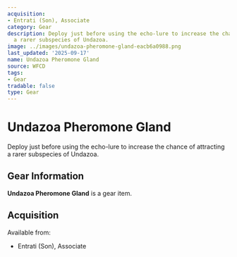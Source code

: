 ```yaml
---
acquisition:
- Entrati (Son), Associate
category: Gear
description: Deploy just before using the echo-lure to increase the chance of attracting
  a rarer subspecies of Undazoa.
image: ../images/undazoa-pheromone-gland-eacb6a0988.png
last_updated: '2025-09-17'
name: Undazoa Pheromone Gland
source: WFCD
tags:
- Gear
tradable: false
type: Gear
---
```


# Undazoa Pheromone Gland

Deploy just before using the echo-lure to increase the chance of attracting a rarer subspecies of Undazoa.

## Gear Information

**Undazoa Pheromone Gland** is a gear item.

## Acquisition

Available from:
- Entrati (Son), Associate

